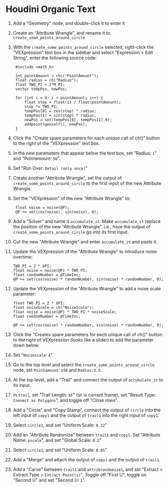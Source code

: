 # Houdini Organic Text

1. Add a "Geometry" node, and double-click it to enter it
2. Create an "Attribute Wrangle", and rename it to `create_some_points_around_circle`
3. With the `create_some_points_around_circle` selected, right-click the "VEXpression" text box in the sidebar and select "Expression > Edit String", enter the following source code:

        #include <math.h>

        int pointAmount = chi("PointAmount");
        float radius = ch("Radius");
        float TWO_PI = 2*M_PI;
        vector tempPos, newPos;

        for (int i = 0; i < pointAmount; i++) {
            float step = float(i) / float(pointAmount);
            step *= TWO_PI;
            tempPos[0] = cos(step) * radius;
            tempPos[1] = sin(step) * radius;
            newPos = set(tempPos[0], tempPos[1],0);
            addpoint(geoself(), newPos);
        }

4. Click the "Create spare parameters for each unique call of ch()" button to the right of the "VEXpression" text box.
5. In the new parameters that appear below the text box, set "Radius: `1`" and "Pointamount: `58`".
6. Set "Run Over: `Detail (only once)`"
7. Create another "Attribute Wrangle", set the output of `create_some_points_around_circle` to the first input of the new Attribute Wrangle.
8. Set the "VEXpression" of the new "Attribute Wrangle" to:

        float noise = noise(@P);
        @P += set(cos(noise), sin(noise), 0);

9. Add a "Solver" and name it `accumulate_it`. Make `accumulate_it` replace the position of the new "Attribute Wrangle". i.e., have the output of `create_some_points_around_circle` go into its first input.
10. Cut the new "Attribute Wrangle" and enter `accumulate_it` and paste it.
11. Update the VEXpression of the "Attribute Wrangle" to introduce noise overtime:

        TWO_PI = 2 * $PI;
        float noise = noise(@P) * TWO_PI;
        float randomNumber = @TimeInc;
        @P += set(cos(noise) * randomNumber, sin(noise) * randomNumber, 0);

12. Update the VEXpression of the "Attribute Wrangle" to add a noise scale parameter:

        float TWO_PI = 2 * $PI;
        float noiseScale = ch("NoiseScale");
        float noise = noise(@P) * TWO_PI * noiseScale;
        float randomNumber = @TimeInc;

        @P += set(cos(noise) * randomNumber, sin(noise) * randomNumber, 0);

13. Click the "Creates spare parameters for each unique call of ch()" button to the right of VEXpression (looks like a slider) to add the parameter down below.
14. Set "`Noisescale`: `4`"
15. Go to the top level and select the `create_some_points_around_circle` node, set `Pointamount`: `150` and `Radius`: `2.5`.
16. At the top level, add a "Trail" and connect the output of `accumulate_it` to its input.
17. In `trail`, set "Trail Length: `$F`" (`$F` is current frame), set "Result Type: `Connect as Polygons`", and toggle off "Close rows".
18. Add a "Circle" and "Copy Stamp", connect the output of `circle` into the left input of `copy1` and the output of `trail1` into the right input of `copy1`.
19. Select `circle1`, and set "Uniform Scale: `0.32`"
20. Add an "Attribute Randomize" between `trail1` and `copy1`. Set "Attribute Name: `pscale`", and set "Global Scale: `0.2`"
21. Select `circle1`, and set "Uniform Scale: `0.05`"
22. Add a "Merge" and attach the output of `copy1` and the output of `trail1`.
23. Add a "Carve" between `trail1` and `attribrandomize1`, and set "Extract > Extract Type > `Extract Point(s)`". Toggle off "First U", toggle on "Second U" and set "Second U: `1`".